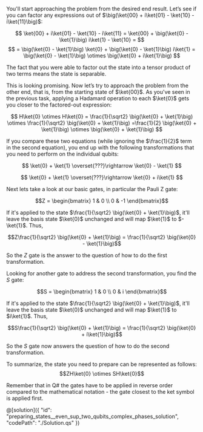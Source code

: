 You'll start approaching the problem from the desired end result. Let’s see if you can factor any expressions out of $\big(\ket{00} + i\ket{01} - \ket{10} - i\ket{11}\big)$:

$$
\ket{00} + i\ket{01} - \ket{10} - i\ket{11}
= \ket{00} + \big(\ket{0} - \ket{1}\big) i\ket{1} - \ket{10} =
$$
$$
= \big(\ket{0} - \ket{1}\big) \ket{0} + \big(\ket{0} - \ket{1}\big) i\ket{1}
= \big(\ket{0} - \ket{1}\big) \otimes \big(\ket{0} + i\ket{1}\big)
$$

The fact that you were able to factor out the state into a tensor product of two terms means the state is separable.

This is looking promising. Now let’s try to approach the problem from the other end, that is, from the starting state of $\ket{00}$. 
As you've seen in the previous task, applying a Hadamard operation to each $\ket{0}$ gets you closer to the factored-out expression:

$$
H\ket{0} \otimes H\ket{0} = \frac{1}{\sqrt2} \big(\ket{0} + \ket{1}\big) \otimes \frac{1}{\sqrt2} \big(\ket{0} + \ket{1}\big)
=\frac{1}{2} \big(\ket{0} + \ket{1}\big) \otimes \big(\ket{0} + \ket{1}\big) 
$$

If you compare these two equations (while ignoring the $\frac{1}{2}$ term in the second equation), you end up with the following transformations that you need to perform on the individual qubits:

$$
\ket{0} + \ket{1} \overset{???}\rightarrow \ket{0} - \ket{1}
$$

$$
\ket{0} + \ket{1} \overset{???}\rightarrow \ket{0} + i\ket{1}
$$


Next lets take a look at our basic gates, in particular the Pauli Z gate:

$$Z = \begin{bmatrix} 1 & 0 \\ 0 & -1 \end{bmatrix}$$

If it's applied to the state $\frac{1}{\sqrt2} \big(\ket{0} + \ket{1}\big)$, it'll leave the basis state $\ket{0}$ unchanged and will map $\ket{1}$ to $-\ket{1}$. Thus, 

$$Z\frac{1}{\sqrt2} \big(\ket{0} + \ket{1}\big) = \frac{1}{\sqrt2} \big(\ket{0} - \ket{1}\big)$$

So the $Z$ gate is the answer to the question of how to do the first transformation. 

Looking for another gate to address the second transformation, you find the $S$ gate:

$$S = \begin{bmatrix} 1 & 0 \\ 0 & i \end{bmatrix}$$ 

If it's applied to the state $\frac{1}{\sqrt2} \big(\ket{0} + \ket{1}\big)$, it'll leave the basis state $\ket{0}$ unchanged and will map $\ket{1}$ to $i\ket{1}$. Thus, 

$$S\frac{1}{\sqrt2} \big(\ket{0} + \ket{1}\big) = \frac{1}{\sqrt2} \big(\ket{0} + i\ket{1}\big)$$

So the $S$ gate now answers the question of how to do the second transformation.

To summarize, the state you need to prepare can be represented as follows:
$$ZH\ket{0} \otimes SH\ket{0}$$

Remember that in Q# the gates have to be applied in reverse order compared to the mathematical notation - the gate closest to the ket symbol is applied first.

@[solution]({
    "id": "preparing_states__even_sup_two_qubits_complex_phases_solution",
    "codePath": "./Solution.qs"
})
